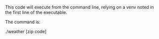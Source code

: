 This code will execute from the command line, relying on a venv noted in the first line of the executable.

The command is:

./weather [zip code]
